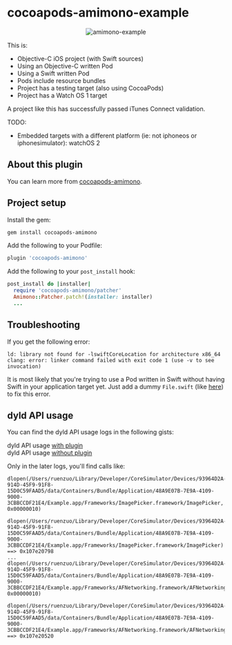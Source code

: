 # cocoapods-amimono-example

<p align="center">
  <img src="https://dl.dropboxusercontent.com/u/12352209/GitHub/amimono-example.gif" alt="amimono-example"/>
</p>

This is:

* Objective-C iOS project (with Swift sources) 
* Using an Objective-C written Pod 
* Using a Swift written Pod
* Pods include resource bundles
* Project has a testing target (also using CocoaPods)
* Project has a Watch OS 1 target

A project like this has successfully passed iTunes Connect validation.

TODO:

* Embedded targets with a different platform (ie: not iphoneos or iphonesimulator): watchOS 2

## About this plugin

You can learn more from [cocoapods-amimono](https://github.com/Ruenzuo/cocoapods-amimono).

## Project setup

Install the gem:

```bash
gem install cocoapods-amimono
````

Add the following to your Podfile:

```ruby
plugin 'cocoapods-amimono'
```

Add the following to your `post_install` hook:

```ruby
post_install do |installer|
  require 'cocoapods-amimono/patcher'
  Amimono::Patcher.patch!(installer: installer)
  ...
```

## Troubleshooting

If you get the following error: 

```
ld: library not found for -lswiftCoreLocation for architecture x86_64
clang: error: linker command failed with exit code 1 (use -v to see invocation)
```

It is most likely that you're trying to use a Pod written in Swift without having Swift in your application target yet. Just add a dummy `File.swift` (like [here](https://github.com/Ruenzuo/cocoapods-amimono-example/commit/3f01e506c16a907d2b2a1cf06c61ab4a20b863e1)) to fix this error.

## dyld API usage

You can find the dyld API usage logs in the following gists:

dyld API usage [with plugin](https://gist.github.com/Ruenzuo/743bd09faab9157274432849107f55f7)  
dyld API usage [without plugin](https://gist.github.com/Ruenzuo/14192623ec266ae62b824cbf3dd3b012)  

Only in the later logs, you'll find calls like:

```
dlopen(/Users/ruenzuo/Library/Developer/CoreSimulator/Devices/93964D2A-914D-45F9-91F8-15D0C59FAAD5/data/Containers/Bundle/Application/48A9E07B-7E9A-4109-9000-3CBBCCDF21E4/Example.app/Frameworks/ImagePicker.framework/ImagePicker, 0x00000010)
  dlopen(/Users/ruenzuo/Library/Developer/CoreSimulator/Devices/93964D2A-914D-45F9-91F8-15D0C59FAAD5/data/Containers/Bundle/Application/48A9E07B-7E9A-4109-9000-3CBBCCDF21E4/Example.app/Frameworks/ImagePicker.framework/ImagePicker) ==> 0x107e20798
...
dlopen(/Users/ruenzuo/Library/Developer/CoreSimulator/Devices/93964D2A-914D-45F9-91F8-15D0C59FAAD5/data/Containers/Bundle/Application/48A9E07B-7E9A-4109-9000-3CBBCCDF21E4/Example.app/Frameworks/AFNetworking.framework/AFNetworking, 0x00000010)
  dlopen(/Users/ruenzuo/Library/Developer/CoreSimulator/Devices/93964D2A-914D-45F9-91F8-15D0C59FAAD5/data/Containers/Bundle/Application/48A9E07B-7E9A-4109-9000-3CBBCCDF21E4/Example.app/Frameworks/AFNetworking.framework/AFNetworking) ==> 0x107e20520
```
